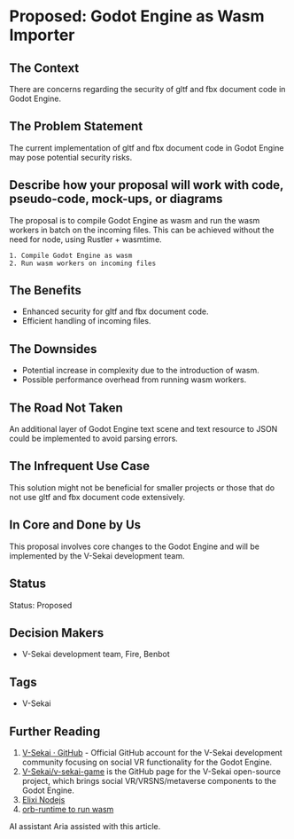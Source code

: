 # Proposed: Godot Engine as Wasm Importer

## The Context

There are concerns regarding the security of gltf and fbx document code in Godot Engine.

## The Problem Statement

The current implementation of gltf and fbx document code in Godot Engine may pose potential security risks.

## Describe how your proposal will work with code, pseudo-code, mock-ups, or diagrams

The proposal is to compile Godot Engine as wasm and run the wasm workers in batch on the incoming files. This can be achieved without the need for node, using Rustler + wasmtime.

```pseudo
1. Compile Godot Engine as wasm
2. Run wasm workers on incoming files
```

## The Benefits

- Enhanced security for gltf and fbx document code.
- Efficient handling of incoming files.

## The Downsides

- Potential increase in complexity due to the introduction of wasm.
- Possible performance overhead from running wasm workers.

## The Road Not Taken

An additional layer of Godot Engine text scene and text resource to JSON could be implemented to avoid parsing errors.

## The Infrequent Use Case

This solution might not be beneficial for smaller projects or those that do not use gltf and fbx document code extensively.

## In Core and Done by Us

This proposal involves core changes to the Godot Engine and will be implemented by the V-Sekai development team.

## Status

Status: Proposed <!-- Draft | Proposed | Rejected | Accepted | Deprecated | Superseded by -->

## Decision Makers

- V-Sekai development team, Fire, Benbot

## Tags

- V-Sekai

## Further Reading

1. [V-Sekai · GitHub](https://github.com/v-sekai) - Official GitHub account for the V-Sekai development community focusing on social VR functionality for the Godot Engine.
2. [V-Sekai/v-sekai-game](https://github.com/v-sekai/v-sekai-game) is the GitHub page for the V-Sekai open-source project, which brings social VR/VRSNS/metaverse components to the Godot Engine.
3. [Elixi Nodejs](https://github.com/revelrylabs/elixir-nodejs)
4. [orb-runtime to run wasm](https://github.com/benbot/orb/blob/master/orb-runtime/src/lib.rs)

AI assistant Aria assisted with this article.